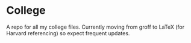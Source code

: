 # College
A repo for all my college files.
Currently moving from groff to LaTeX (for Harvard referencing) so expect frequent updates.
